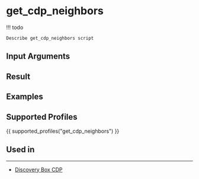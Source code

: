 

# get_cdp_neighbors

<!-- prettier-ignore -->
!!! todo

    Describe get_cdp_neighbors script

## Input Arguments

## Result

## Examples

## Supported Profiles

{{ supported_profiles("get_cdp_neighbors") }}

## Used in
----
* [Discovery Box CDP](../../discovery-reference/box/cdp.md)
